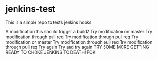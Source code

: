# jenkins-test
This is a simple repo to tests jenkins hooks

A modification this should trigger a build2
Try modification on master
Try modification through pull req
Try modification through pull req
Try modification on master
Try modification through pull req
Try modification through pull req
Try again
Try and try again
TRY SOME MORE
GETTING READY TO CHOKE JENKINS TO DEATH!
FOK
